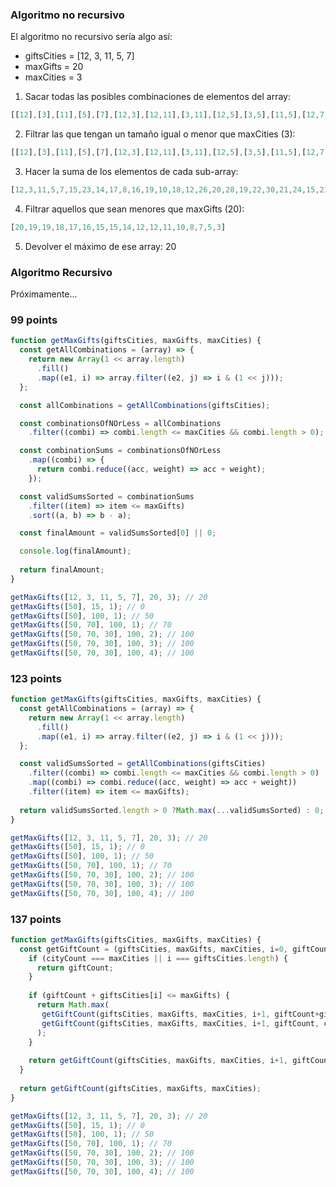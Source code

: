 ### Algoritmo no recursivo

El algoritmo no recursivo sería algo así:

* giftsCities = [12, 3, 11, 5, 7]
* maxGifts = 20
* maxCities = 3

1) Sacar todas las posibles combinaciones de elementos del array:

```js
[[12],[3],[11],[5],[7],[12,3],[12,11],[3,11],[12,5],[3,5],[11,5],[12,7],[3,7],[11,7],[5,7],[12,3,11],[12,3,5],[12,11,5],[3,11,5],[12,3,7],[12,11,7],[3,11,7],[12,5,7],[3,5,7],[11,5,7],[12,3,11,5],[12,3,11,7],[12,3,5,7],[12,11,5,7],[3,11,5,7],[12,3,11,5,7]]
```

2) Filtrar las que tengan un tamaño igual o menor que maxCities (3):

```js
[[12],[3],[11],[5],[7],[12,3],[12,11],[3,11],[12,5],[3,5],[11,5],[12,7],[3,7],[11,7],[5,7],[12,3,11],[12,3,5],[12,11,5],[3,11,5],[12,3,7],[12,11,7],[3,11,7],[12,5,7],[3,5,7],[11,5,7]]
```

3) Hacer la suma de los elementos de cada sub-array:

```js
[12,3,11,5,7,15,23,14,17,8,16,19,10,18,12,26,20,28,19,22,30,21,24,15,23]
```

4) Filtrar aquellos que sean menores que maxGifts (20):

```js
[20,19,19,18,17,16,15,15,14,12,12,11,10,8,7,5,3]
```

5) Devolver el máximo de ese array: 20

### Algoritmo Recursivo

Próximamente...

### 99 points

```js
function getMaxGifts(giftsCities, maxGifts, maxCities) {
  const getAllCombinations = (array) => {
    return new Array(1 << array.length)
      .fill()
      .map((e1, i) => array.filter((e2, j) => i & (1 << j)));
  };

  const allCombinations = getAllCombinations(giftsCities);

  const combinationsOfNOrLess = allCombinations
    .filter((combi) => combi.length <= maxCities && combi.length > 0);

  const combinationSums = combinationsOfNOrLess
    .map((combi) => {
      return combi.reduce((acc, weight) => acc + weight);
    });

  const validSumsSorted = combinationSums
    .filter((item) => item <= maxGifts)
    .sort((a, b) => b - a);

  const finalAmount = validSumsSorted[0] || 0;

  console.log(finalAmount);
  
  return finalAmount;
}

getMaxGifts([12, 3, 11, 5, 7], 20, 3); // 20
getMaxGifts([50], 15, 1); // 0
getMaxGifts([50], 100, 1); // 50
getMaxGifts([50, 70], 100, 1); // 70
getMaxGifts([50, 70, 30], 100, 2); // 100
getMaxGifts([50, 70, 30], 100, 3); // 100
getMaxGifts([50, 70, 30], 100, 4); // 100
```

### 123 points

```js
function getMaxGifts(giftsCities, maxGifts, maxCities) {
  const getAllCombinations = (array) => {
    return new Array(1 << array.length)
      .fill()
      .map((e1, i) => array.filter((e2, j) => i & (1 << j)));
  };

  const validSumsSorted = getAllCombinations(giftsCities)
    .filter((combi) => combi.length <= maxCities && combi.length > 0)
    .map((combi) => combi.reduce((acc, weight) => acc + weight))
    .filter((item) => item <= maxGifts);
  
  return validSumsSorted.length > 0 ?Math.max(...validSumsSorted) : 0;
}

getMaxGifts([12, 3, 11, 5, 7], 20, 3); // 20
getMaxGifts([50], 15, 1); // 0
getMaxGifts([50], 100, 1); // 50
getMaxGifts([50, 70], 100, 1); // 70
getMaxGifts([50, 70, 30], 100, 2); // 100
getMaxGifts([50, 70, 30], 100, 3); // 100
getMaxGifts([50, 70, 30], 100, 4); // 100
```

### 137 points

```js
function getMaxGifts(giftsCities, maxGifts, maxCities) { 
  const getGiftCount = (giftsCities, maxGifts, maxCities, i=0, giftCount=0, cityCount=0) => {
    if (cityCount === maxCities || i === giftsCities.length) {
      return giftCount;
    }
  
    if (giftCount + giftsCities[i] <= maxGifts) {
      return Math.max(
       getGiftCount(giftsCities, maxGifts, maxCities, i+1, giftCount+giftsCities[i], cityCount+1), 
       getGiftCount(giftsCities, maxGifts, maxCities, i+1, giftCount, cityCount)
      );
    }
  
    return getGiftCount(giftsCities, maxGifts, maxCities, i+1, giftCount, cityCount);
  }
  
  return getGiftCount(giftsCities, maxGifts, maxCities);
}

getMaxGifts([12, 3, 11, 5, 7], 20, 3); // 20
getMaxGifts([50], 15, 1); // 0
getMaxGifts([50], 100, 1); // 50
getMaxGifts([50, 70], 100, 1); // 70
getMaxGifts([50, 70, 30], 100, 2); // 100
getMaxGifts([50, 70, 30], 100, 3); // 100
getMaxGifts([50, 70, 30], 100, 4); // 100
```
